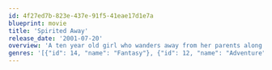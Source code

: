 ```yaml
---
id: 4f27ed7b-823e-437e-91f5-41eae17d1e7a
blueprint: movie
title: 'Spirited Away'
release_date: '2001-07-20'
overview: 'A ten year old girl who wanders away from her parents along a path that leads to a world ruled by strange and unusual monster-like animals. Her parents have been changed into pigs along with others inside a bathhouse full of these creatures. Will she ever see the world how it once was?'
genres: '[{"id": 14, "name": "Fantasy"}, {"id": 12, "name": "Adventure"}, {"id": 16, "name": "Animation"}, {"id": 10751, "name": "Family"}]'
---
```

